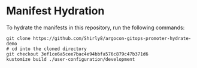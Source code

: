 # Manifest Hydration

To hydrate the manifests in this repository, run the following commands:

```shell
git clone https://github.com/Shirly8/argocon-gitops-promoter-hydrate-demo
# cd into the cloned directory
git checkout 3ef1ce6a5cee7bac4e94bbfa576c879c47b371d6
kustomize build ./user-configuration/development
```
